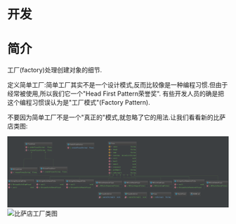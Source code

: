 
# 开发

# 简介
工厂(factory)处理创建对象的细节.

定义简单工厂:简单工厂其实不是一个设计模式,反而比较像是一种编程习惯.但由于经常被使用,所以我们它一个"Head First Pattern荣誉奖".
有些开发人员的确是把这个编程习惯误认为是"工厂模式"(Factory Pattern).

不要因为简单工厂不是一个"真正的"模式,就忽略了它的用法.让我们看看新的比萨店类图:

![Alt text](https://github.com/bfylu/factory/raw/master/image/pizzaFactory.png)
![比萨店工厂类图]((https://github.com/bfylu/factory/raw/master/image/pizzaFactory.png))



